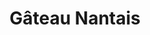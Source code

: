 ---
layout: recette
categories: [recettes]
hidden: false
lang: fr
sitemap: true
title: Gâteau Nantais
type: sucre
recettes:
  Classique:
    ingredients: 
      - nom: beurre
        qte: 125
        unite: gr
      - nom: sucre blanc
        qte: 125
        unite: gr
      - nom: oeufs 
        qte: 3
        variable: true
      - nom: poudre d'amandes
        qte: 125
        unite: gr
      - nom: farine
        qte: 40
        unite: gr
      - nom: rhum brun
        qte: 30
        unite: gr
      - nom: glaçage rhum
        lien: /recettes/glacage#Rhum
      - nom: zestes de citron vert
    etapes:
      - label: Préparation
        details:
          - Battre le beurre avec le sucre à vitesse lente. Arrêter quand le mélange a blanchi et est aérien
          - Ajouter les oeufs un à un, battre à vitesse lente
          - Ajouter 15 grammes de rhum brun et la poudre d'amandes, battre à vitesse moyenne
          - Ajouter la farine
          - Incorporer à la spatule silicone
      - label: Cuisson
        emoji: 🔥
        details:
          - Cuire 40 minutes à 170°C
          - Démouler à l'envers sur une grille
          - Imbiber de 15 grammes de rhum brun à l'aide d'un pinceau
          - Laisser refroidir le gâteau
      - label: Glaçage
        details:
          - label: Voir ici
            link: /recettes/glacage#Rhum
          - Verser le glaçage et l'étaler à l'aide d'une spatule coudée
          - Réserver au frais
          - Ajouter les zestes de citron vert
---